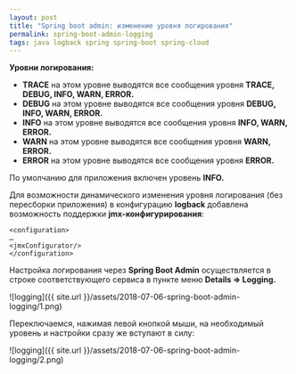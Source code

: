 ```yaml
---
layout: post
title: "Spring boot admin: изменение уровня логирования"
permalink: spring-boot-admin-logging
tags: java logback spring spring-boot spring-cloud
---
```

**Уровни логирования:**
-   **TRACE** на этом уровне выводятся все сообщения уровня **TRACE, DEBUG, INFO, WARN, ERROR.**    
-   **DEBUG** на этом уровне выводятся все сообщения уровня **DEBUG, INFO, WARN, ERROR.**    
-   **INFO** на этом уровне выводятся все сообщения уровня **INFO, WARN, ERROR.**    
-   **WARN** на этом уровне выводятся все сообщения уровня **WARN, ERROR.**    
-   **ERROR** на этом уровне выводятся все сообщения уровня **ERROR.**  

По умолчанию для приложения включен уровень **INFO.**

Для возможности динамического изменения уровня логирования (без пересборки приложения) в конфигурацию **logback** добавлена возможность поддержки **jmx-конфигурирования**:

    <configuration>  
    …  
    <jmxConfigurator/>  
    </configuration>

  
Настройка логирования через **Spring Boot Admin** осуществляется в строке соответствующего сервиса в пункте меню **Details => Logging.**

![logging]({{ site.url }}/assets/2018-07-06-spring-boot-admin-logging/1.png)

Переключаемся, нажимая левой кнопкой мыши, на необходимый уровень и настройки сразу же вступают в силу:

![logging]({{ site.url }}/assets/2018-07-06-spring-boot-admin-logging/2.png)
